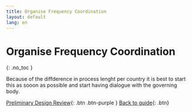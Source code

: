 ```yaml
---
title: Organise Frequency Coordination
layout: default
lang: en
---
```


# Organise Frequency Coordination
{: .no_toc }

Because of the diffderence in process lenght per country it is best to start this as sooon as possible and start having dialogue with the governing body.




[Preliminary Design Review]({{site.url}}/project-managers/pm-pdr/){: .btn .btn-purple }
[Back to guide]({{site.url}}//pm/guide#how-to){: .btn}